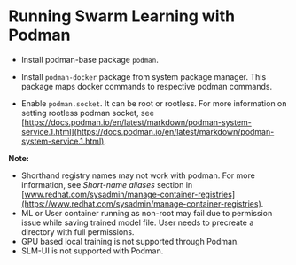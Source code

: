 # Running Swarm Learning with Podman

-   Install podman-base package `podman`.

-   Install `podman-docker` package from system package manager. This package maps docker commands to respective podman commands.

-   Enable `podman.socket`. It can be root or rootless. For more information on setting rootless podman socket, see [https://docs.podman.io/en/latest/markdown/podman-system-service.1.html](https://docs.podman.io/en/latest/markdown/podman-system-service.1.html).

**Note:**

  - Shorthand registry names may not work with podman. For more information, see _Short-name aliases_ section in [www.redhat.com/sysadmin/manage-container-registries](https://www.redhat.com/sysadmin/manage-container-registries).
  - ML or User container running as non-root may fail due to permission issue while saving trained model file. User
needs to precreate a directory with full permissions.
  - GPU based local training is not supported through Podman.
  - SLM-UI is not supported with Podman.


